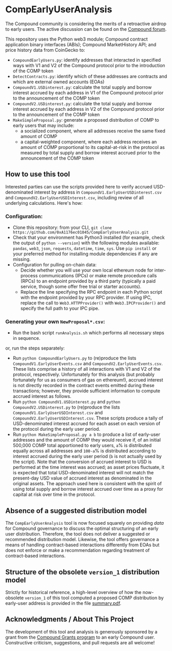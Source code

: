 # CompEarlyUserAnalysis

The Compound community is considering the merits of a retroactive airdrop to early users. The active discussion can be found on the [Compound forum](https://www.comp.xyz/t/should-compound-retroactively-airdrop-tokens-to-early-users/595).

This repository uses the Python web3 module; Compound contract application binary interfaces (ABIs); Compound MarketHistory API; and price history data from CoinGecko to:
* `CompoundEarlyUsers.py`: identify addresses that interacted in specified ways with V1 and V2 of the Compound protocol prior to the introduction of the COMP token
* `DetectContracts.py`: identify which of these addresses are contracts and which are external owned accounts (EOAs)
* `CompoundV1.USDinterest.py`: calculate the total supply and borrow interest accrued by each address in V1 of the Compound protocol prior to the announcement of the COMP token
* `CompoundV2.USDinterest.py`: calculate the total supply and borrow interest accrued by each address in V2 of the Compound protocol prior to the announcement of the COMP token
* `MakeSimpleProposal.py`: generate a proposed distribution of COMP to early users that may include:
  * a socialized component, where all addresses receive the same fixed amount of COMP
  * a capital-weighted component, where each address receives an amount of COMP proportional to its capital-at-risk in the protocol as measured by total supply and borrow interest accrued prior to the announcement of the COMP token

## How to use this tool

Interested parties can use the scripts provided here to verify accrued USD-denominated interest by address in `CompoundV1.EarlyUserUSDinterest.csv` and `CompoundV2.EarlyUserUSDInterest.csv`, including review of all underlying calculations. Here's how:

### Configuration:
* Clone this repository: from your CLI, `git clone https://github.com/0xA1176ec01045/CompEarlyUserAnalysis.git`
* Check that your environment has Python3 installed (for example, check the output of `python --version`) with the following modules available: `pandas`, `web3`, `json`, `requests`, `datetime`, `time`, `sys`.  Use `pip install` or your preferred method for installing module dependencies if any are missing.
* Configuration for pulling on-chain data:
  * Decide whether you will use your own local ethereum node for inter-process communications (IPCs) or make remote procedure calls (RPCs) to an endpoint provided by a third party (typically a paid service, though some offer free trial or starter accounts).
  * Replace the line specifying the RPC endpoint in each Python script with the endpoint provided by your RPC provider. If using IPC, replace the call to `Web3.HTTPProvider()` with `Web3.IPCProvider()` and specify the full path to your IPC pipe.

### Generating your own `NewProposal*.csv`:
* Run the bash script `runAnalysis.sh` which performs all necessary steps in sequence.

or, run the steps separately:

* Run `python CompoundEarlyUsers.py` to (re)produce the lists `CompoundV1.EarlyUserEvents.csv` and `CompoundV2.EarlyUserEvents.csv`. These lists comprise a history of all interactions with V1 and V2 of the protocol, respectively. Unfortunately for this analysis (but probably fortunately for us as consumers of gas on ethereum!), accrued interest is not directly recorded in the contract events emitted during these transactions; however, they provide sufficient information to compute accrued interest as follows.
* Run `python CompoundV1.USDinterest.py` and `python CompoundV2.USDinterest.py` to (re)produce the lists `CompoundV1.EarlyUserUSDInterest.csv` and `CompoundV2.EarlyUserUSDInterest.csv`. These scripts produce a tally of USD-denominated interest accrued for each asset on each version of the protocol during the early user period.
* Run `python MakeSimpleProposal.py a b` to produce a list of early-user addresses and the amount of COMP they would receive if, of an initial 500,000 COMP total apportioned to early users, `a`% is distributed equally across all addresses and `100-a`% is distributed according to interest accrued during the early user period (`b` is not actually used by the script). Note that the conversion of accrued interest to USD is performed at the time interest was accrued; as asset prices fluctuate, it is expected that total USD-denominated interest will not match the present-day USD value of accrued interest as denominated in the original assets. The approach used here is consistent with the spirit of using total supply and borrow interest accrued over time as a proxy for capital at risk over time in the protocol.

## Absence of a suggested distribution model

The `CompEarlyUserAnalysis` tool is now focused squarely on providing *data* for Compound governance to discuss the optimal structuring of an early user distribution. Therefore, the tool does not deliver a suggested or recommended distribution model. Likewise, the tool offers governance a means of handling contract-based interactions differently from EOAs but does not enforce or make a recommendation regarding treatment of contract-based interactions.

## Structure of the obsolete `version_1` distribution model

Strictly for historical reference, a high-level overview of how the now-obsolete `version_1` of this tool computed a proposed COMP distribution by early-user address is provided in the file [summary.pdf](https://github.com/0xA1176ec01045/CompEarlyUserAnalysis/blob/main/version_1/proposals/summary.pdf).

## Acknowledgments / About This Project
The development of this tool and analysis is generously sponsored by a grant from the [Compound Grants program](https://compoundgrants.org) to an early Compound user. Constructive criticism, suggestions, and pull requests are all welcome!
